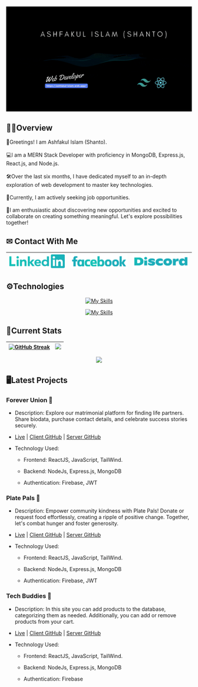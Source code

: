 [![Cover](/assets/cover.gif "Cover")](https://ashfakul-islam.web.app/)

## 👱‍♂️Overview
<p>
👋Greetings! I am Ashfakul Islam (Shanto).
<br/><br/>
💻I am a MERN Stack Developer with proficiency in MongoDB, Express.js, React.js, and Node.js.
<br/><br/>
🛠Over the last six months, I have dedicated myself to an in-depth exploration of web development to master key technologies.
<br/><br/>
👀Currently, I am actively seeking job opportunities.
<br/><br/>
🌟I am enthusiastic about discovering new opportunities and excited to collaborate on creating something meaningful. Let's explore possibilities together!
</p>

## ✉ Contact With Me

| [![linkedin](/assets/linkedin.png "linkedin")](https://www.linkedin.com/in/ashfakul-islam-a56236183/) | [![facebook](/assets/facebook.png "facebook")](https://www.facebook.com/A.i.Sh4nto) | [![discord](/assets/discord.png "discord")](https://discord.com/users/475554971182432259) |
|---|---|---|


## ⚙Technologies

<div align="center">

[![My Skills](https://skillicons.dev/icons?i=js,html,css,react)](https://skillicons.dev)

[![My Skills](https://skillicons.dev/icons?i=firebase,tailwind,nodejs,expressjs,mongodb)](https://skillicons.dev)

</div>

## 🚀Current Stats

<div align="center">

| [![GitHub Streak](https://github-readme-streak-stats.herokuapp.com?user=juixer&theme=gotham&card_width=500)](https://git.io/streak-stats) | ![](http://github-profile-summary-cards.vercel.app/api/cards/repos-per-language?username=juixer&theme=github_dark)| 
|---|---|

 ![](http://github-profile-summary-cards.vercel.app/api/cards/profile-details?username=juixer&theme=github_dark)

 

</div>


## 🖥Latest Projects

### Forever Union 💍
 
 - Description: Explore our matrimonial platform for finding life partners. Share biodata, purchase contact details, and celebrate success stories securely.

 - [Live](https://forever-union.web.app/) | [Client GitHub](https://github.com/juixer/Forever-Union-Client-Side) | [Server GitHub](https://github.com/juixer/Forever-Union-Server-Side)


- Technology Used:

    - Frontend: ReactJS, JavaScript, TailWind.

    - Backend: NodeJs, Express.js, MongoDB

    - Authentication: Firebase, JWT

    

### Plate Pals 🍖
 
 - Description: Empower community kindness with Plate Pals! Donate or request food effortlessly, creating a ripple of positive change. Together, let's combat hunger and foster generosity.

 - [Live](https://plate-pals-e55ac.web.app/) | [Client GitHub](https://github.com/juixer/Plate-Pals-Client-Side) | [Server GitHub](https://github.com/juixer/Plate-Pals-Server-Side)

- Technology Used:

    - Frontend: ReactJS, JavaScript, TailWind.

    - Backend: NodeJs, Express.js, MongoDB

    - Authentication: Firebase, JWT

    

### Tech Buddies 📱
 
 - Description: In this site you can add products to the database, categorizing them as needed. Additionally, you can add or remove products from your cart.

 - [Live](https://tech-buddy-7d305.web.app/) | [Client GitHub](https://github.com/juixer/Brand-Shop-Client-Side) | [Server GitHub](https://github.com/juixer/Brand-Shop-Server-Side)

- Technology Used:

    - Frontend: ReactJS, JavaScript, TailWind.

    - Backend: NodeJs, Express.js, MongoDB

    - Authentication: Firebase

    